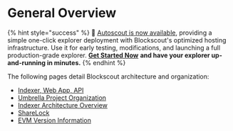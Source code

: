 # General Overview

{% hint style="success" %}
🚗  [Autoscout is now available](../../using-blockscout/autoscout.md), providing a simple one-click explorer deployment with Blockscout's optimized hosting infrastructure. Use it for early testing, modifications, and launching a full production-grade explorer. [**Get Started Now**](../../using-blockscout/autoscout.md) **and have your explorer up-and-running in minutes.**
{% endhint %}

The following pages detail Blockscout architecture and organization:

* [Indexer, Web App, API](separate-indexer-web-app-and-api.md)
* [Umbrella Project Organization](umbrella-project.md)
* [Indexer Architecture Overview](indexer-architecture-overview.md)
* [ShareLock](sharelock.md)
* [EVM Version Information](evm-version-information.md)
